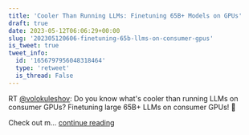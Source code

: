 ```yaml
---
title: 'Cooler Than Running LLMs: Finetuning 65B+ Models on GPUs'
draft: true
date: 2023-05-12T06:06:29+00:00
slug: '202305120606-finetuning-65b-llms-on-consumer-gpus'
is_tweet: true
tweet_info:
  id: '1656797956048318464'
  type: 'retweet'
  is_thread: False
---
```




RT [@volokuleshov](https://x.com/volokuleshov): Do you know what's cooler than running LLMs on consumer GPUs? Finetuning large 65B+ LLMs on consumer GPUs! 🤖

Check out m… [continue reading](https://x.com/sytelus/status/1656797956048318464)
